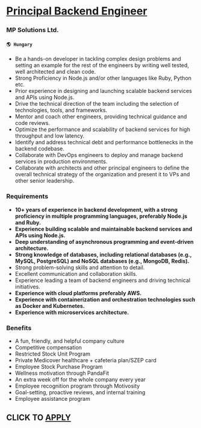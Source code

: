 # [Principal Backend Engineer](https://www.remotewlb.com/apply/principal-backend-engineer-81428)  
### MP Solutions Ltd.  
#### `🌎 Hungary`  

  * Be a hands-on developer in tackling complex design problems and setting an example for the rest of the engineers by writing well tested, well architected and clean code.
  * Strong Proficiency in Node.js and/or other languages like Ruby, Python etc. 
  * Prior experience in designing and launching scalable backend services and APIs using Node.js. 
  * Drive the technical direction of the team including the selection of technologies, tools, and frameworks.
  * Mentor and coach other engineers, providing technical guidance and code reviews.
  * Optimize the performance and scalability of backend services for high throughput and low latency.
  * Identify and address technical debt and performance bottlenecks in the backend codebase.
  * Collaborate with DevOps engineers to deploy and manage backend services in production environments.
  * Collaborate with architects and other principal engineers to define the overall technical strategy of the organization and present it to VPs and other senior leadership.

### Requirements

  *  **10+ years of experience in backend development, with a strong proficiency in multiple programming languages, preferably Node.js and Ruby.**
  *  **Experience building scalable and maintainable backend services and APIs using Node.js.**
  *  **Deep understanding of asynchronous programming and event-driven architecture.**
  *  **Strong knowledge of databases, including relational databases (e.g., MySQL, PostgreSQL) and NoSQL databases (e.g., MongoDB, Redis).**
  * Strong problem-solving skills and attention to detail.
  * Excellent communication and collaboration skills.
  * Experience leading a team of backend engineers and driving technical initiatives.
  *  **Experience with cloud platforms preferably AWS.**
  *  **Experience with containerization and orchestration technologies such as Docker and Kubernetes.**
  *  **Experience with microservices architecture.**

### Benefits

  * A fun, friendly, and helpful company culture
  * Competitive compensation
  * Restricted Stock Unit Program
  * Private Medicover healthcare + cafeteria plan/SZEP card
  * Employee Stock Purchase Program
  * Wellness motivation through PandaFit
  * An extra week off for the whole company every year
  * Employee recognition program through Motivosity
  * Goal-setting, proactive reviews, and internal training
  * Employee assistance program

  
## CLICK TO [APPLY](https://www.remotewlb.com/apply/principal-backend-engineer-81428)

